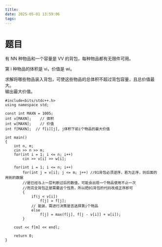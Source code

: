 ```yaml
---
title: 
date: 2025-05-01 13:59:06
tags:
---
```


# 题目
有 NN 种物品和一个容量是 VV 的背包，每种物品都有无限件可用。

第 i 种物品的体积是 vi，价值是 wi。

求解将哪些物品装入背包，可使这些物品的总体积不超过背包容量，且总价值最大。  
输出最大价值。
~~~
#include<bits/stdc++.h>
using namespace std;

const int MAXN = 1005;
int v[MAXN];    // 体积
int w[MAXN];    // 价值 
int f[MAXN];  // f[i][j], j体积下前i个物品的最大价值 

int main() 
{
    int n, m;   
    cin >> n >> m;
    for(int i = 1; i <= n; i++) 
        cin >> v[i] >> w[i];

    for(int i = 1; i <= n; i++) 
        for(int j = v[i]; j <= m; j++) //01背包必须逆序，若为正序，则后面的用到的数据
        //是已经与上一层判断过后的数值，可能会出现一个物品使用不止一次
        //而完全背包正是需要这个性质，所以把01背包的代码改成正序即可
        {
            if(j < v[i]) 
                f[j] = f[j];
            // 能装，需进行决策是否选择第i个物品
            else    
                f[j] = max(f[j], f[j - v[i]] + w[i]);
        }           

    cout << f[m] << endl;

    return 0;
}
~~~

